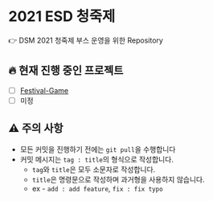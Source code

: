 # 2021 ESD 청죽제

:point_right: DSM 2021 청죽제 부스 운영을 위한 Repository

## :fire: 현재 진행 중인 프로젝트

- [ ] [Festival-Game](./festival-game)
- [ ] 미정

## :warning: 주의 사항

- 모든 커밋을 진행하기 전에는 `git pull`을 수행합니다
- 커밋 메시지는 `tag : title`의 형식으로 작성합니다.
  - `tag`와 `title`은 모두 소문자로 작성합니다.
  - `title`은 명령문으로 작성하며 과거형을 사용하지 않습니다.
  - ex - `add : add feature`, `fix : fix typo`
